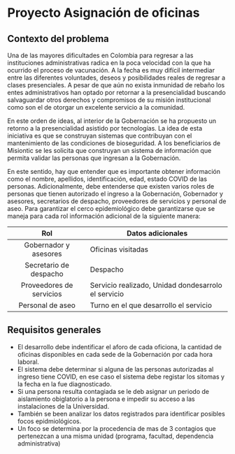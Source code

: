 # Proyecto Asignación de oficinas

## Contexto del problema

Una de las mayores dificultades en Colombia para regresar a las instituciones
administrativas radica en la poca velocidad con la que ha ocurrido el proceso
de vacunación. A la fecha es muy difícil intermediar entre las diferentes
voluntades, deseos y posibilidades reales de regresar a clases presenciales. A
pesar de que aún no exista inmunidad de rebaño los entes administrativos
han optado por retornar a la presencialidad buscando salvaguardar otros
derechos y compromisos de su misión institucional como son el de otorgar
un excelente servicio a la comunidad.

En este orden de ideas, al interior de la Gobernación se ha propuesto un
retorno a la presencialidad asistido por tecnologías. La idea de esta iniciativa
es que se construyan sistemas que contribuyan con el mantenimiento de las
condiciones de bioseguridad. A los beneficiarios de Misiontic se les solicita
que construyan un sistema de información que permita validar las personas
que ingresan a la Gobernación.

En este sentido, hay que entender que es importante obtener información
como el nombre, apellidos, identificación, edad, estado COVID de las
personas. Adicionalmente, debe entenderse que existen varios roles de
personas que tienen autorizado el ingreso a la Gobernación, Gobernador y
asesores, secretarios de despacho, proveedores de servicios y personal de aseo. Para garantizar el cerco epidemiológico debe garantizarse que se maneja para cada rol información adicional de la siguiente manera:

| Rol | Datos adicionales |
|:-----:|-----|
| Gobernador y asesores | Oficinas visitadas |
| Secretario de despacho | Despacho |
| Proveedores de servicios | Servicio realizado, Unidad dondesarrolo el servicio |
| Personal de aseo | Turno en el que desarrollo el servicio |

## Requisitos generales

- El desarrollo debe indentificar el aforo de cada oficiona, la cantidad de oficinas disponibles en cada sede de la Gobernación por cada hora laboral.
- El sistema debe determinar si alguna de las personas autorizadas al ingreso tiene COVID, en ese caso el sistema debe registar los sitomas y la fecha en la fue diagnosticado.
- Si una persona resulta contagiada se le deb asignar un periodo de aislamiento obiglatorio a la persona e impedir su acceso a las instalaciones de la Universidad.
- También se been analizar los datos registrados para identificar posibles focos epidmiológicos.
- Un foco se determina por la procedencia de mas de 3 contagios que pertenezcan a una misma unidad (programa, facultad, dependencia administrativa)

